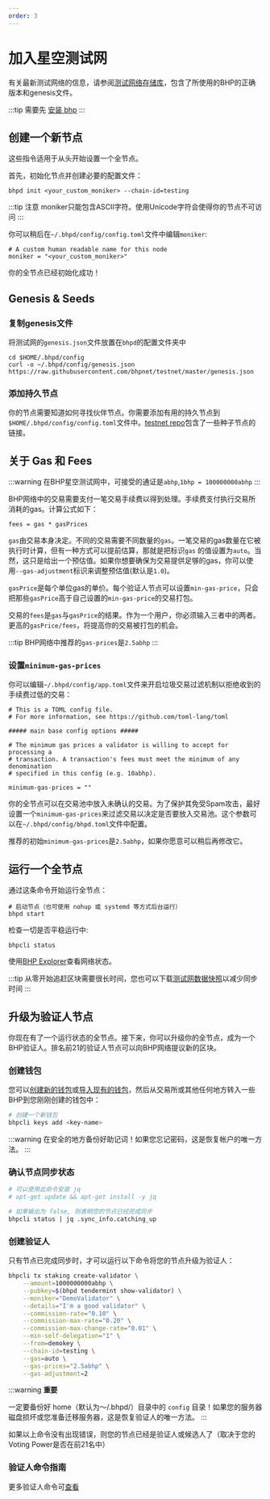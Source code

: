 ```yaml
---
order: 3
---
```


# 加入星空测试网

有关最新测试网络的信息，请参阅[测试网络存储库](https://github.com/bhpnet/bhp)，包含了所使用的BHP的正确版本和genesis文件。

:::tip
需要先 [安装 bhp](install-bhp.md)
:::

## 创建一个新节点

这些指令适用于从头开始设置一个全节点。

首先，初始化节点并创建必要的配置文件：

```shell script
bhpd init <your_custom_moniker> --chain-id=testing
```

:::tip
注意 moniker只能包含ASCII字符。使用Unicode字符会使得你的节点不可访问
:::

你可以稍后在`~/.bhpd/config/config.toml`文件中编辑`moniker`:

```shell script
# A custom human readable name for this node
moniker = "<your_custom_moniker>"
```

你的全节点已经初始化成功！

## Genesis & Seeds

### 复制genesis文件

将测试网的`genesis.json`文件放置在`bhpd`的配置文件夹中

```shell script
cd $HOME/.bhpd/config
curl -o ~/.bhpd/config/genesis.json https://raw.githubusercontent.com/bhpnet/testnet/master/genesis.json
```

### 添加持久节点

你的节点需要知道如何寻找伙伴节点。你需要添加有用的持久节点到`$HOME/.bhpd/config/config.toml`文件中。[testnet repo](https://github.com/bhpnet/testnet)包含了一些种子节点的链接。

## 关于 Gas 和 Fees

:::warning
在BHP星空测试网中，可接受的通证是`abhp`,`1bhp = 100000000abhp`
:::

BHP网络中的交易需要支付一笔交易手续费以得到处理。手续费支付执行交易所消耗的gas。计算公式如下：

```shell script
fees = gas * gasPrices
```

`gas`由交易本身决定。不同的交易需要不同数量的`gas`。一笔交易的gas数量在它被执行时计算，但有一种方式可以提前估算，那就是把标识`gas` 的值设置为`auto`。当然，这只是给出一个预估值。如果你想要确保为交易提供足够的gas，你可以使用`--gas-adjustment`标识来调整预估值(默认是`1.0`)。

`gasPrice`是每个单位gas的单价。每个验证人节点可以设置`min-gas-price`，只会把那些`gasPrice`高于自己设置的`min-gas-price`的交易打包。

交易的`fees`是`gas`与`gasPrice`的结果。作为一个用户，你必须输入三者中的两者。更高的`gasPrice/fees`，将提高你的交易被打包的机会。

:::tip
BHP网络中推荐的`gas-prices`是`2.5abhp`
:::

### 设置`minimum-gas-prices`

你可以编辑`~/.bhpd/config/app.toml`文件来开启垃圾交易过滤机制以拒绝收到的手续费过低的交易：

```shell script
# This is a TOML config file.
# For more information, see https://github.com/toml-lang/toml

##### main base config options #####

# The minimum gas prices a validator is willing to accept for processing a
# transaction. A transaction's fees must meet the minimum of any denomination
# specified in this config (e.g. 10abhp).

minimum-gas-prices = ""
```

你的全节点可以在交易池中放入未确认的交易。为了保护其免受Spam攻击，最好设置一个`minimum-gas-prices`来过滤交易以决定是否要放入交易池。这个参数可以在`~/.bhpd/config/bhpd.toml`文件中配置。

推荐的初始`minimum-gas-prices`是`2.5abhp`，如果你愿意可以稍后再修改它。

## 运行一个全节点

通过这条命令开始运行全节点：

```
# 启动节点（也可使用 nohup 或 systemd 等方式后台运行）
bhpd start
```

检查一切是否平稳运行中:

```shell script
bhpcli status
```

使用[BHP Explorer](https://scan.bhpnet.io/)查看网络状态。

:::tip
从零开始追赶区块需要很长时间，您也可以下载[测试网数据快照](#TODO)以减少同步时间
:::

## 升级为验证人节点

你现在有了一个运行状态的全节点。接下来，你可以升级你的全节点，成为一个BHP验证人。排名前21的验证人节点可以向BHP网络提议新的区块。

### 创建钱包

您可以[创建新的钱包](../cli-client/keys.md#创建密钥)或[导入现有的钱包](../cli-client/keys.md#通过助记词恢复密钥)，然后从交易所或其他任何地方转入一些BHP到您刚刚创建的钱包中：

```bash
# 创建一个新钱包
bhpcli keys add <key-name>
```

:::warning
在安全的地方备份好助记词！如果您忘记密码，这是恢复帐户的唯一方法。
:::

### 确认节点同步状态

```bash
# 可以使用此命令安装 jq
# apt-get update && apt-get install -y jq

# 如果输出为 false, 则表明您的节点已经完成同步
bhpcli status | jq .sync_info.catching_up
```

### 创建验证人

只有节点已完成同步时，才可以运行以下命令将您的节点升级为验证人：

```bash
bhpcli tx staking create-validator \
    --amount=1000000000abhp \
    --pubkey=$(bhpd tendermint show-validator) \
    --moniker="DemoValidator" \
    --details="I'm a good validator" \
    --commission-rate="0.10" \
    --commission-max-rate="0.20" \
    --commission-max-change-rate="0.01" \
    --min-self-delegation="1" \
    --from=demokey \
    --chain-id=testing \
    --gas=auto \
    --gas-prices="2.5abhp" \
    --gas-adjustment=2
```

:::warning
**重要**

一定要备份好 home（默认为〜/.bhpd/）目录中的 `config` 目录！如果您的服务器磁盘损坏或您准备迁移服务器，这是恢复验证人的唯一方法。
:::

如果以上命令没有出现错误，则您的节点已经是验证人或候选人了（取决于您的Voting Power是否在前21名中）

### 验证人命令指南

更多验证人命令可[查看](/zh/cli-client/staking.md)